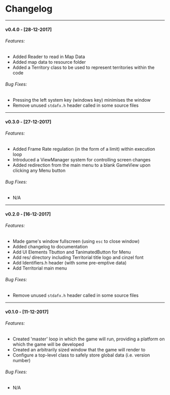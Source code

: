 # Changelog
---
#### v0.4.0 - [28-12-2017]
###### Features:
- Added Reader to read in Map Data
- Added map data to resource folder
- Added a Territory class to be used to represent territories within the code
###### Bug Fixes:
- Pressing the left system key (windows key) minimises the window
- Remove unused `stdafx.h` header called in some source files


---
#### v0.3.0 - [27-12-2017]
###### Features:
- Added Frame Rate regulation (in the form of a limit) within execution loop
- Introduced a ViewManager system for controlling screen changes
- Added redirection from the main menu to a blank GameView upon clicking any Menu button
###### Bug Fixes:
- N/A


---
#### v0.2.0 - [16-12-2017]
###### Features:
- Made game's window fullscreen (using `esc` to close window)
- Added changelog to documentation
- Add UI Elements Tbutton and TanimatedButton for Menu
- Add res/ directory including Territorial title logo and cinzel font
- Add Identifiers.h header (with some pre-emptive data)
- Add Territorial main menu
###### Bug Fixes:
- Remove unused `stdafx.h` header called in some source files


---
#### v0.1.0 - [11-12-2017]
###### Features:
- Created 'master' loop in which the game will run, providing a platform on which the game will be developed
- Created an arbitrarily sized window that the game will render to
- Configure a top-level class to safely store global data (i.e. version number)
###### Bug Fixes:
- N/A


